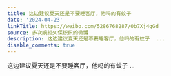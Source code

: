 ```yaml
---
title: 这边建议夏天还是不要睡客厅，他吗的有蚊子
date: '2024-04-23'
linkTitle: https://weibo.com/5286768287/Ob7Xj4qGd
source: 多次婉拒久保织织的微博
description: 这边建议夏天还是不要睡客厅，他吗的有蚊子  ...
disable_comments: true
---
```

这边建议夏天还是不要睡客厅，他吗的有蚊子  ...